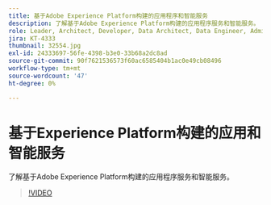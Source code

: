 ```yaml
---
title: 基于Adobe Experience Platform构建的应用程序和智能服务
description: 了解基于Adobe Experience Platform构建的应用程序服务和智能服务。
role: Leader, Architect, Developer, Data Architect, Data Engineer, Admin, User
jira: KT-4333
thumbnail: 32554.jpg
exl-id: 24333697-56fe-4398-b3e0-33b68a2dc8ad
source-git-commit: 90f7621536573f60ac6585404b1ac0e49cb08496
workflow-type: tm+mt
source-wordcount: '47'
ht-degree: 0%

---
```


# 基于Experience Platform构建的应用和智能服务

了解基于Adobe Experience Platform构建的应用程序服务和智能服务。

>[!VIDEO](https://video.tv.adobe.com/v/32554?quality=12&learn=on)

